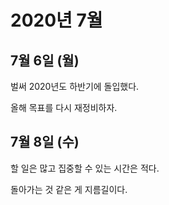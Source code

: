 # 2020년 7월

## 7월 6일 (월)

벌써 2020년도 하반기에 돌입했다.

올해 목표를 다시 재정비하자.

## 7월 8일 (수)

할 일은 많고 집중할 수 있는 시간은 적다.

돌아가는 것 같은 게 지름길이다.
